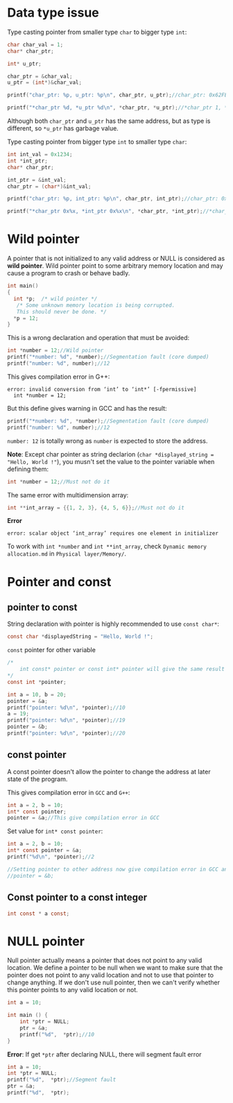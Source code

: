 # Data type issue

Type casting pointer from smaller type ``char`` to bigger type ``int``:

```c
char char_val = 1;
char* char_ptr;

int* u_ptr;

char_ptr = &char_val;
u_ptr = (int*)&char_val;

printf("char_ptr: %p, u_ptr: %p\n", char_ptr, u_ptr);//char_ptr: 0x62FE0F, u_ptr: 0x62FE0F

printf("*char_ptr %d, *u_ptr %d\n", *char_ptr, *u_ptr);//*char_ptr 1, *u_ptr: 1660817153
```

Although both ``char_ptr`` and ``u_ptr`` has the same address, but as type is different, so ``*u_ptr`` has garbage value.

Type casting pointer from bigger type ``int`` to smaller type ``char``:

```c
int int_val = 0x1234;
int *int_ptr;
char* char_ptr;

int_ptr = &int_val;
char_ptr = (char*)&int_val;

printf("char_ptr: %p, int_ptr: %p\n", char_ptr, int_ptr);//char_ptr: 0x62FE0C, u_ptr: 0x62FE0C

printf("*char_ptr 0x%x, *int_ptr 0x%x\n", *char_ptr, *int_ptr);//*char_ptr 0x34, *int_ptr: 0x1234
```

# Wild pointer

A pointer that is not initialized to any valid address or NULL is considered as **wild pointer**. Wild pointer point to some arbitrary memory location and may cause a program to crash or behave badly.

```c
int main()
{
  int *p;  /* wild pointer */
   /* Some unknown memory location is being corrupted. 
   This should never be done. */ 
  *p = 12; 
}
```

This is a wrong declaration and operation that must be avoided:

```c
int *number = 12;//Wild pointer
printf("*number: %d", *number);//Segmentation fault (core dumped)
printf("number: %d", number);//12
```

This gives compilation error in G++:

```
error: invalid conversion from ‘int’ to ‘int*’ [-fpermissive]
  int *number = 12;
```

But this define gives warning in GCC and has the result:

```c
printf("*number: %d", *number);//Segmentation fault (core dumped)
printf("number: %d", number);//12
```

``number: 12`` is totally wrong as ``number`` is expected to store the address.

**Note**: Except char pointer as string declarion (``char *displayed_string = "Hello, World !"``), you musn't set the value to the pointer variable when defining them:

```c
int *number = 12;//Must not do it
```

The same error with multidimension array:

```c
int **int_array = {{1, 2, 3}, {4, 5, 6}};//Must not do it
```
**Error**

```
error: scalar object ‘int_array’ requires one element in initializer
```

To work with ``int *number`` and ``int **int_array``, check ``Dynamic memory allocation.md`` in ``Physical layer/Memory/``.

# Pointer and const

## pointer to const

String declaration with pointer is highly recommended to use ``const char*``:

```c
const char *displayedString = "Hello, World !";
```

``const`` pointer for other variable

```c
/*
	int const* pointer or const int* pointer will give the same result
*/
const int *pointer;

int a = 10, b = 20;
pointer = &a;
printf("pointer: %d\n", *pointer);//10
a = 19;
printf("pointer: %d\n", *pointer);//19
pointer = &b;
printf("pointer: %d\n", *pointer);//20
```

## const pointer

A const pointer doesn't allow the pointer to change the address at later state of the program.

This gives compilation error in ``GCC`` and ``G++``:

```c
int a = 2, b = 10;
int* const pointer;
pointer = &a;//This give compilation error in GCC
```
Set value for ``int* const pointer``:
```c
int a = 2, b = 10;
int* const pointer = &a;
printf("%d\n", *pointer);//2

//Setting pointer to other address now give compilation error in GCC and G++
//pointer = &b;
```
## Const pointer to a const integer

```c
int const * a const;
```

# NULL pointer

Null pointer actually means a pointer that does not point to any valid location. We define a pointer to be null when we want to make sure that the pointer does not point to any valid location and not to use that pointer to change anything. If we don't use null pointer, then we can't verify whether this pointer points to any valid location or not.

```c
int a = 10;

int main () {
	int *ptr = NULL;
	ptr = &a;
	printf("%d",  *ptr);//10
}   
```

**Error**: If get ``*ptr`` after declaring NULL, there will segment fault error

```c
int a = 10;
int *ptr = NULL;
printf("%d",  *ptr);//Segment fault
ptr = &a;
printf("%d",  *ptr);
```
